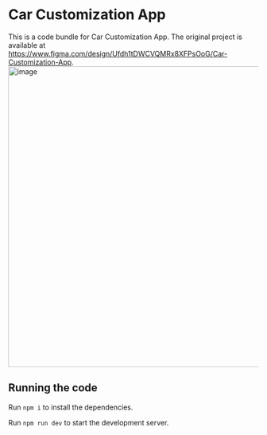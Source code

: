 
  # Car Customization App

  This is a code bundle for Car Customization App. The original project is available at https://www.figma.com/design/Ufdh1tDWCVQMRx8XFPsOoG/Car-Customization-App.
  <br>
  <img width="1308" height="604" alt="image" src="https://github.com/user-attachments/assets/1de1d533-627a-49a9-8321-c10a0fab1873" /> <br>


  ## Running the code

  Run `npm i` to install the dependencies.

  Run `npm run dev` to start the development server.
  
